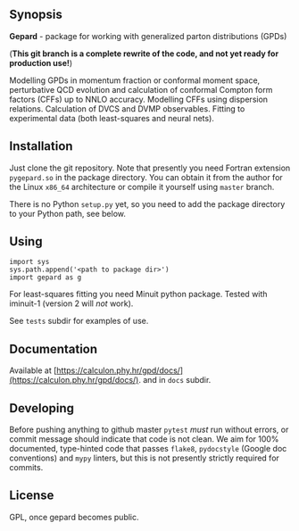 ## Synopsis

**Gepard** - package for working with generalized parton distributions (GPDs)

(**This git branch is a complete rewrite of the code, and not yet ready for production use!**)

Modelling GPDs in momentum fraction or conformal moment space, perturbative QCD evolution and calculation of conformal Compton form factors (CFFs) up to NNLO accuracy. Modelling CFFs using dispersion relations. Calculation of DVCS and DVMP observables. Fitting to experimental data (both least-squares and neural nets).


## Installation

Just clone the git repository. Note that presently you need Fortran extension `pygepard.so`
in the package directory. 
You can obtain it from the author for the Linux `x86_64` architecture or compile it 
yourself using `master` branch.

There is no Python `setup.py` yet, so you need to add the package directory
to your Python path, see below.

## Using

```
import sys
sys.path.append('<path to package dir>')
import gepard as g
```

For least-squares fitting you need Minuit python package. Tested with iminuit-1 (version 2 
will *not* work).

See `tests` subdir for examples of use.

## Documentation

Available at  [https://calculon.phy.hr/gpd/docs/](https://calculon.phy.hr/gpd/docs/).
and in `docs` subdir.

## Developing

Before pushing anything to github master `pytest` *must* run without errors,
or commit message should indicate that code is not clean.
We aim for 100% documented, type-hinted code that passes `flake8`, 
`pydocstyle` (Google doc conventions) and `mypy` linters, but this
is not presently strictly required for commits.


## License

GPL, once gepard becomes public.
